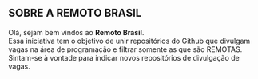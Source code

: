 <h2>SOBRE A REMOTO BRASIL</h2>
Olá, sejam bem vindos ao
<b>Remoto Brasil</b>.
<br />
Essa iniciativa tem o objetivo de unir repositórios do Github que divulgam vagas na área de programação e filtrar somente as que são REMOTAS.
Sintam-se à vontade para indicar novos repositórios de divulgação de vagas.
